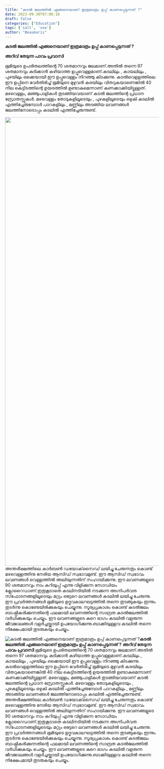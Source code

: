 ```yaml
---
title: "കടൽ ജലത്തിൽ എങ്ങനെയാണ് ഇത്രമാത്രം ഉപ്പ് കാണപ്പെടുന്നത് ?"
date: 2023-09-30T07:08:18
draft: false
categories: ["Education"]
tags: ['salt', 'sea']
author: "Beaumaris"
---
```


<strong>കടൽ ജലത്തിൽ എങ്ങനെയാണ് ഇത്രമാത്രം ഉപ്പ് കാണപ്പെടുന്നത് ?</strong>

<strong>അറിവ് തേടുന്ന പാവം പ്രവാസി</strong>

ഭൂമിയുടെ ഉപരിതലത്തിന്റെ 70 ശതമാനവും ജലമാണ്.അതില്‍ തന്നെ 97 ശതമാനവും കുടിക്കാന്‍ കഴിയാത്ത ഉപ്പുവെള്ളമാണ്.കടലിലും , കായലിലും , പുഴയിലും ഒക്കെയായി ഈ ഉപ്പുവെള്ളം നിറഞ്ഞു കിടക്കുന്നു. കടല്‍വെളളത്തിലെ ഈ ഉപ്പിനെ വേര്‍തിരിച്ച് ഭൂമിയുടെ മുഴുവന്‍ കരയിലും വിതറുകയാണെങ്കില്‍ 40 നില കെട്ടിടത്തിന്റെ ഉയരത്തില്‍ ഉണ്ടാകുമെന്നാണ് കണക്കാക്കിയിട്ടുള്ളത്. മഴവെള്ളം, മഞ്ഞുപാളികള്‍ തുടങ്ങിയവയാണ് കടല്‍ ജലത്തിന്റെ പ്രധാന സ്രോതസ്സുകള്‍. മഴവെള്ളം തോടുകളിലൂടെയും , പുഴകളിലൂടെയും ഒഴുകി കടലില്‍ എത്തിച്ചേരുമ്പോള്‍ പാറകളിലും , മണ്ണിലും അടങ്ങിയ ലവണങ്ങള്‍ ജലത്തിനോടൊപ്പം കടലില്‍ എത്തിച്ചേരുന്നുണ്ട്.

<img class="alignnone size-full wp-image-422751" src="https://cdn.boolokam.com/articles/2023/09/WFFGGGG.webp" alt="" width="2200" height="1466" />അന്തരീക്ഷത്തിലെ കാര്‍ബണ്‍ ഡയോക്‌സൈഡ് ലയിച്ചു ചേരുന്നതും കൊണ്ട് മഴവെള്ളത്തിനു നേരിയ ആസിഡ് സ്വഭാവമുണ്ട്. ഈ ആസിഡ് സ്വഭാവം ലവണങ്ങള്‍ വെള്ളത്തില്‍ അലിയുന്നതിന് സഹായിക്കുന്നു. ഈ ലവണങ്ങളുടെ 90 ശതമാനവും നാം കറിയുപ്പ് എന്നു വിളിക്കുന്ന സോഡിയം ക്ലോറൈഡാണ്.ഇതുകൂടാതെ കടലിനടിയില്‍ നടക്കുന്ന അഗ്നിപര്‍വത സ്‌ഫോടനങ്ങളിലൂടെയും മറ്റും ഒട്ടേറെ ലവണങ്ങള്‍ കടലില്‍ ലയിച്ചു ചേരുന്നു. ഈ പ്രവര്‍ത്തനങ്ങള്‍ ഭൂമിയുടെ ഉദ്ഭവകാലഘട്ടത്തില്‍ തന്നെ തുടങ്ങുകയും ഇന്നും തുടര്‍ന്നു കൊണ്ടേയിരിക്കുകയും ചെയ്യുന്നു. സൂര്യപ്രകാശം കൊണ്ട് കടല്‍ജലം ബാഷ്പീകരിക്കുന്നതിന്റെ ഫലമായി ലവണത്തിന്റെ സാന്ദ്രത കടല്‍ജലത്തില്‍ വര്‍ധിക്കുകയും ചെയ്യും. ഈ ലവണങ്ങളുടെ കുറെ ഭാഗം കടലില്‍ വളരുന്ന ജീവജാലങ്ങള്‍ വളര്‍ച്ചയ്ക്കായി ഉപയോഗിക്കുന്നു.ബാക്കിയുള്ളവ കടലില്‍ തന്നെ നിക്ഷേപമായി തുടരുകയും ചെയ്യും.


![കടൽ ജലത്തിൽ എങ്ങനെയാണ് ഇത്രമാത്രം ഉപ്പ് കാണപ്പെടുന്നത് ?](https://cdn.boolokam.com/articles/2023/09/WFFGGGG.webp)**കടൽ ജലത്തിൽ എങ്ങനെയാണ് ഇത്രമാത്രം ഉപ്പ് കാണപ്പെടുന്നത് ?** **അറിവ് തേടുന്ന പാവം പ്രവാസി** ഭൂമിയുടെ ഉപരിതലത്തിന്റെ 70 ശതമാനവും ജലമാണ്.അതില്‍ തന്നെ 97 ശതമാനവും കുടിക്കാന്‍ കഴിയാത്ത ഉപ്പുവെള്ളമാണ്.കടലിലും , കായലിലും , പുഴയിലും ഒക്കെയായി ഈ ഉപ്പുവെള്ളം നിറഞ്ഞു കിടക്കുന്നു. കടല്‍വെളളത്തിലെ ഈ ഉപ്പിനെ വേര്‍തിരിച്ച് ഭൂമിയുടെ മുഴുവന്‍ കരയിലും വിതറുകയാണെങ്കില്‍ 40 നില കെട്ടിടത്തിന്റെ ഉയരത്തില്‍ ഉണ്ടാകുമെന്നാണ് കണക്കാക്കിയിട്ടുള്ളത്. മഴവെള്ളം, മഞ്ഞുപാളികള്‍ തുടങ്ങിയവയാണ് കടല്‍ ജലത്തിന്റെ പ്രധാന സ്രോതസ്സുകള്‍. മഴവെള്ളം തോടുകളിലൂടെയും , പുഴകളിലൂടെയും ഒഴുകി കടലില്‍ എത്തിച്ചേരുമ്പോള്‍ പാറകളിലും , മണ്ണിലും അടങ്ങിയ ലവണങ്ങള്‍ ജലത്തിനോടൊപ്പം കടലില്‍ എത്തിച്ചേരുന്നുണ്ട്. അന്തരീക്ഷത്തിലെ കാര്‍ബണ്‍ ഡയോക്‌സൈഡ് ലയിച്ചു ചേരുന്നതും കൊണ്ട് മഴവെള്ളത്തിനു നേരിയ ആസിഡ് സ്വഭാവമുണ്ട്. ഈ ആസിഡ് സ്വഭാവം ലവണങ്ങള്‍ വെള്ളത്തില്‍ അലിയുന്നതിന് സഹായിക്കുന്നു. ഈ ലവണങ്ങളുടെ 90 ശതമാനവും നാം കറിയുപ്പ് എന്നു വിളിക്കുന്ന സോഡിയം ക്ലോറൈഡാണ്.ഇതുകൂടാതെ കടലിനടിയില്‍ നടക്കുന്ന അഗ്നിപര്‍വത സ്‌ഫോടനങ്ങളിലൂടെയും മറ്റും ഒട്ടേറെ ലവണങ്ങള്‍ കടലില്‍ ലയിച്ചു ചേരുന്നു. ഈ പ്രവര്‍ത്തനങ്ങള്‍ ഭൂമിയുടെ ഉദ്ഭവകാലഘട്ടത്തില്‍ തന്നെ തുടങ്ങുകയും ഇന്നും തുടര്‍ന്നു കൊണ്ടേയിരിക്കുകയും ചെയ്യുന്നു. സൂര്യപ്രകാശം കൊണ്ട് കടല്‍ജലം ബാഷ്പീകരിക്കുന്നതിന്റെ ഫലമായി ലവണത്തിന്റെ സാന്ദ്രത കടല്‍ജലത്തില്‍ വര്‍ധിക്കുകയും ചെയ്യും. ഈ ലവണങ്ങളുടെ കുറെ ഭാഗം കടലില്‍ വളരുന്ന ജീവജാലങ്ങള്‍ വളര്‍ച്ചയ്ക്കായി ഉപയോഗിക്കുന്നു.ബാക്കിയുള്ളവ കടലില്‍ തന്നെ നിക്ഷേപമായി തുടരുകയും ചെയ്യും.
